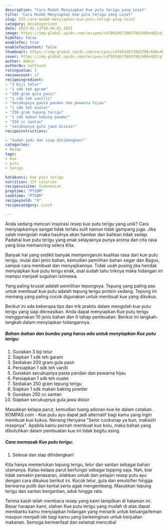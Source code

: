 ```yaml
---
description: "Cara Mudah Menyiapkan Kue putu terigu yang Lezat"
title: "Cara Mudah Menyiapkan Kue putu terigu yang Lezat"
slug: 555-cara-mudah-menyiapkan-kue-putu-terigu-yang-lezat
category: Uncategorized
date: 2023-02-13T20:46:01.192Z
image: https://img-global.cpcdn.com/recipes/c47093d673963798/680x482cq70/kue-putu-terigu-foto-resep-utama.jpg
hideToc: false
enableToc: true
enableTocContent: false
thumbnail: https://img-global.cpcdn.com/recipes/c47093d673963798/680x482cq70/kue-putu-terigu-foto-resep-utama.jpg
cover: https://img-global.cpcdn.com/recipes/c47093d673963798/680x482cq70/kue-putu-terigu-foto-resep-utama.jpg
author: Admin
authorAv: notfound
ratingvalue: 3
reviewcount: 17
recipeingredient:
- "3 biji telur"
- "1 sdk teh garam"
- "200 gram gula pasir"
- "1 sdk teh vanilli"
- "secukupnya pasta pandan dan pewarna hijau"
- "1 sdk teh ovalet"
- "250 gram tepung terigu"
- "1 sdk makan baking powder"
- "250 cc santan"
- "secukupnya gula jawa disisir"
recipeinstructions:

- "Sudah jadi dan siap dihidangkan!"
categories:
- Resep
tags:
- kue
- putu
- terigu

katakunci: kue putu terigu 
nutrition: 237 calories
recipecuisine: Indonesian
preptime: "PT39M"
cooktime: "PT58M"
recipeyield: "4"
recipecategory: Lunch

---
```





Anda sedang mencari inspirasi resep kue putu terigu yang unik? Cara menyiapkannya sangat tidak terlalu sulit namun tidak gampang juga. Jika salah mengolah maka hasilnya akan hambar dan bahkan tidak sedap. Padahal kue putu terigu yang enak selayaknya punya aroma dan cita rasa yang bisa memancing selera Kita.





Banyak hal yang sedikit banyak mempengaruhi kualitas rasa dari kue putu terigu, mulai dari jenis bahan, kemudian pemilihan bahan segar dan Bagus, sampai cara membuat dan menyajikannya. Tidak usah pusing jika hendak menyiapkan kue putu terigu enak,      asal sudah tahu triknya maka hidangan ini mampu menjadi suguhan istimewa.














Yang paling krusial adalah pemilihan tepungnya. Tepung yang paling pas untuk membuat kue putu adalah tepung terigu protein sedang. Tepung ini memang yang paling cocok digunakan untuk membuat kue yang dikukus.






Berikut ini ada beberapa tips dan trik praktis dalam mengolah kue putu terigu yang siap dikreasikan. Anda dapat menyiapkan Kue putu terigu menggunakan 10 jenis bahan dan 0 tahap pembuatan. Berikut ini langkah-langkah dalam menyiapkan hidangannya.

<!--inarticleads1-->

##### Bahan-bahan dan bumbu yang harus ada untuk menyiapkan Kue putu terigu:

1. Gunakan 3 biji telur
1. Siapkan 1 sdk teh garam
1. Sediakan 200 gram gula pasir
1. Persiapkan 1 sdk teh vanilli
1. Gunakan secukupnya pasta pandan dan pewarna hijau
1. Persiapkan 1 sdk teh ovalet
1. Sediakan 250 gram tepung terigu
1. Siapkan 1 sdk makan baking powder
1. Gunakan 250 cc santan
1. Siapkan secukupnya gula jawa disisir


Masukkan kelapa parut, kemudian tuang adonan kue ke dalam cetakan. KOMPAS.com - Kue putu ayu dapat jadi alternatif bagi kamu yang ingin membuat kue kukus. Neneng Heriyana &#34;Setor cooksnap ya bun, makasih resepnya&#34;. Apabila kamu pernah membuat kue bolu, maka bahan yang dibutuhkan dalam pembuatan kue ini tidak begitu asing. 

<!--inarticleads2-->

##### Cara memasak Kue putu terigu:


1. Selesai dan siap dihidangkan!

Kita hanya memerlukan tepung terigu, telur dan santan sebagai bahan utamanya. Kalau kelapa parut berfungsi sebagai topping saja. Nah, biar tidak semakin penasaran, silahkan simak dan pelajari resep putu ayu dengan cara dikukus berikut ini. Kocok telur, gula dan emulsifier hingga berwarna putih dan kental serta agak mengembang. Masukkan tepung terigu dan santan bergantian, aduk hingga rata. 

Terima kasih telah membaca resep yang kami tampilkan di halaman ini. Besar harapan kami, olahan Kue putu terigu yang mudah di atas dapat membantu kamu menyiapkan hidangan yang menarik untuk keluarga/teman maupun menjadi ide bagi kamu yang berkeinginan untuk berjualan makanan. Semoga bermanfaat dan selamat mencoba!
